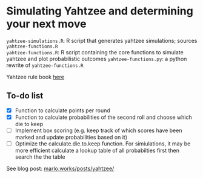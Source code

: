 # Simulating Yahtzee and determining your next move
`yahtzee-simulations.R`: R script that generates yahtzee simulations; sources `yahtzee-functions.R`\
`yahtzee-functions.R`: R script containing the core functions to simulate yahtzee and plot probabilistic outcomes
`yahtzee-functions.py`: a python rewrite of `yahtzee-functions.R`


Yahtzee rule book [here](https://www.hasbro.com/common/documents/dad2af551c4311ddbd0b0800200c9a66/8302F43150569047F57EB8D746BA9D86.pdf)

## To-do list
- [x] Function to calculate points per round
- [x] Function to calculate probabilities of the second roll and choose which die to keep
- [ ] Implement box scoring (e.g. keep track of which scores have been marked and update probabilities based on it)
- [ ] Optimize the calculate.die.to.keep function. For simiulations, it may be more efficient calculate a lookup table of all probabilties first then search the the table

See blog post: [marlo.works/posts/yahtzee/](https://joemarlo.github.io/posts/yahtzee)